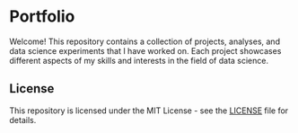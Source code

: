 # Portfolio

Welcome! This repository contains a collection of projects, analyses, and data science experiments that I have worked on. Each project showcases different aspects of my skills and interests in the field of data science.

## License
This repository is licensed under the MIT License - see the [LICENSE](LICENSE) file for details.

